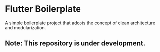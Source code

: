 # Flutter Boilerplate
A simple boilerplate project that adopts the concept of clean architecture and modularization.

## Note: This repository is under development.
